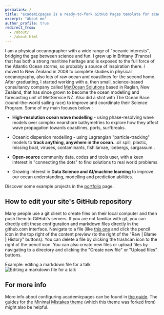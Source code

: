 ```yaml
---
permalink: /
title: "academicpages is a ready-to-fork GitHub Pages template for academic personal websites"
excerpt: "About me"
author_profile: true
redirect_from: 
  - /about/
  - /about.html
---
```


I am a physical oceanographer with a wide range of "oceanic interests", bridging the gap between science and fun. I grew up in Brittany (France) that has both a strong maritime heritage and is exposed to the full force of the Atlantic Ocean storms, so probably a source of inspiration there. I moved to New Zealand in 2008 to complete studies in physical oceanography, also lots of raw ocean and coastlines for the second home. After graduating, I started working with a, then small, science-based consultancy company called [MetOcean Solutions](https://www.metocean.co.nz/) based in Raglan, New Zealand, that has since grown to become the ocean modelling and forecasting unit of MetService NZ. Also did a stint with The Ocean Race (round-the-world sailing race) to improve and coordinate their Science Program. Some of my main focuses below :   


- **High-resolution ocean wave modelling** - using phase-resolving wave models over complex nearshore bathymetries to explore how they affect wave propagation towards coastlines, ports, surfbreaks.

- Oceanic dispersion modelling - using Lagrangian "particle-tracking" models to **track anything, anywhere in the ocean**...oil spill, plastic, missing boat, viruses, contaminants, fish larvae, icebergs, sargassum..

- **Open-source** community data, codes and tools user, with a keen interest in "connecting the dots" to find solutions to real world problems.  

- Growing interest in **Data Science and AI/machine learning** to improve our ocean understanding, modelling and prediction abilities.


Discover some example projects in the [portfolio](/portfolio) page.


How to edit your site's GitHub repository
------
Many people use a git client to create files on their local computer and then push them to GitHub's servers. If you are not familiar with git, you can directly edit these configuration and markdown files directly in the github.com interface. Navigate to a file (like [this one](https://github.com/academicpages/academicpages.github.io/blob/master/_talks/2012-03-01-talk-1.md) and click the pencil icon in the top right of the content preview (to the right of the "Raw | Blame | History" buttons). You can delete a file by clicking the trashcan icon to the right of the pencil icon. You can also create new files or upload files by navigating to a directory and clicking the "Create new file" or "Upload files" buttons. 

Example: editing a markdown file for a talk
![Editing a markdown file for a talk](/images/editing-talk.png)

For more info
------
More info about configuring academicpages can be found in [the guide](https://academicpages.github.io/markdown/). The [guides for the Minimal Mistakes theme](https://mmistakes.github.io/minimal-mistakes/docs/configuration/) (which this theme was forked from) might also be helpful.
